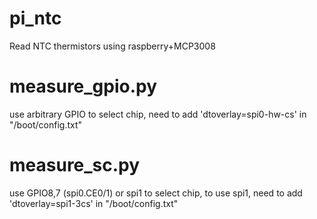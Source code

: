 # pi_ntc

Read NTC thermistors using raspberry+MCP3008


# measure_gpio.py

use arbitrary GPIO to select chip, need to add 'dtoverlay=spi0-hw-cs' in "/boot/config.txt"


# measure_sc.py

use GPIO8,7 (spi0.CE0/1) or spi1 to select chip, to use spi1, need to add 'dtoverlay=spi1-3cs' in "/boot/config.txt"
